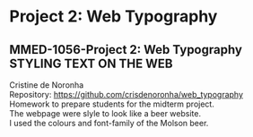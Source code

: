 # Project 2: Web Typography
## MMED-1056-Project 2: Web Typography STYLING TEXT ON THE WEB
Cristine de Noronha<br>
Repository: <a>https://github.com/crisdenoronha/web_typography<a><br>
Homework to prepare students for the midterm project.<br>
The webpage were slyle to look like a beer website.<br>
I used the colours and font-family of the Molson beer.<br>

